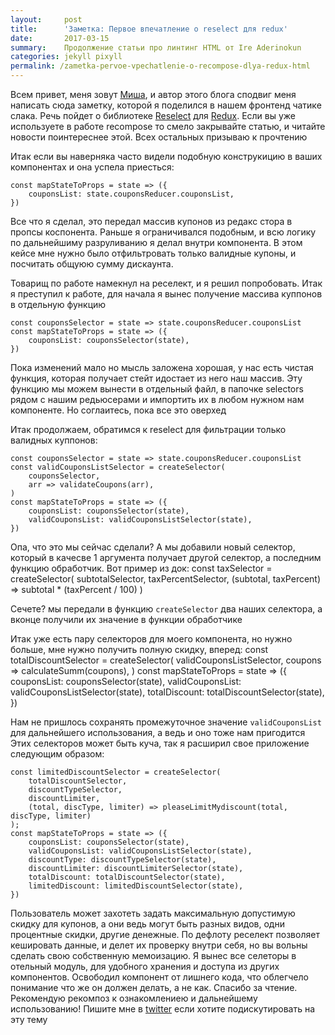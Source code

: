 ```yaml
---
layout:     post
title:      'Заметка: Первое впечатление о reselect для redux'
date:       2017-03-15
summary:    Продолжение статьи про линтинг HTML от Ire Aderinokun
categories: jekyll pixyll
permalink: /zametka-pervoe-vpechatlenie-o-recompose-dlya-redux-html
---
```




Всем привет, меня зовут [Миша](https://twitter.com/pvpshoot), и автор этого блога сподвиг меня написать сюда заметку, которой я поделился в нашем фронтенд чатике слака.
Речь пойдет о библиотеке [Reselect](https://github.com/reactjs/reselect) для [Redux](https://github.com/reactjs/redux).
Если вы уже используете в работе recompose то смело закрывайте статью, и читайте новости поинтереснее этой.
Всех остальных призываю к прочтению


Итак если вы наверняка часто видели подобную конструкицию в ваших компонентах и она успела приесться:

    const mapStateToProps = state => ({
        couponsList: state.couponsReducer.couponsList,
    })
    
Все что я сделал, это передал массив купонов из редакс стора в пропсы коспонента.
Раньше я ограничивался подобным, и всю логику по дальнейшиму разруливанию я делал внутри компонента.
В этом кейсе мне нужно было отфильтровать только валидные купоны, и посчитать общуюю сумму дискаунта.

Товарищ по работе намекнул на реселект, и я решил попробовать.
Итак я преступил к работе, для начала я вынес получение массива куппонов в отдельную функцию

    const couponsSelector = state => state.couponsReducer.couponsList
    const mapStateToProps = state => ({
        couponsList: couponsSelector(state),
    })

Пока изменений мало но мысль заложена хорошая, у нас есть чистая функция, которая получает стейт идостает из него наш массив.
Эту функцию мы можем вынести в отдельный файл, в папочке selectors рядом с нашим редьюсерами и импортить их в любом нужном нам компоненте.
Но соглаитесь, пока все это оверхед

Итак продолжаем, обратимся к reselect для фильтрации только валидных куппонов:

    const couponsSelector = state => state.couponsReducer.couponsList
    const validCouponsListSelector = createSelector(
        couponsSelector,
        arr => validateCoupons(arr),
    )
    const mapStateToProps = state => ({
        couponsList: couponsSelector(state),
        validCouponsList: validCouponsListSelector(state),
    })

Опа, что это мы сейчас сделали?
А мы добавили новый селектор, который в качесве 1 аргумента получает другой селектор, а последним функцию обработчик.
Вот пример из док:
    const taxSelector = createSelector(
        subtotalSelector,
        taxPercentSelector,
        (subtotal, taxPercent) => subtotal * (taxPercent / 100)
    )

Сечете? мы передали в функцию `createSelector` два наших селектора, а вконце получили их значение в функции обработчике

Итак уже есть пару селекторов для моего компонента, но нужно больше, мне нужно получить полную скидку, вперед:
    const totalDiscountSelector = createSelector(
        validCouponsListSelector,
        coupons => calculateSumm(coupons),
    )
    const mapStateToProps = state => ({
        couponsList: couponsSelector(state),
        validCouponsList: validCouponsListSelector(state),
        totalDiscount: totalDiscountSelector(state),
    })

Нам не пришлось сохранять промежуточное значение `validCouponsList` для дальнейшего использования, а ведь и оно тоже нам пригодится
Этих селекторов может быть куча, так я расширил свое приложение следующим образом:

    const limitedDiscountSelector = createSelector(
        totalDiscountSelector,
        discountTypeSelector,
        discountLimiter,
        (total, discType, limiter) => pleaseLimitMydiscount(total, discType, limiter)
    );
    const mapStateToProps = state => ({
        couponsList: couponsSelector(state),
        validCouponsList: validCouponsListSelector(state),
        discountType: discountTypeSelector(state),
        discountLimiter: discountLimiterSelector(state),
        totalDiscount: totalDiscountSelector(state),
        limitedDiscount: limitedDiscountSelector(state), 
    })

Пользователь может захотеть задать максимальную допустимую скидку для купонов, а они ведь могут быть разных видов, одни процентные скидки, другие денежные. 
По дефлоту реселект позволяет кешировать данные, и делет их проверку внутри себя, но вы вольны сделать свою собственную мемоизацию.
Я вынес все селеторы в отельный модуль, для удобного хранения и доступа из других компонентов.
Освободил компонент от лишнего кода, что облегчело понимание что же он должен делать, а не как.
Спасибо за чтение.
Рекомендую рекомпоз к ознакомлениею и дальнейшему использованию!
Пишите мне в [twitter](https://twitter.com/pvpshoot) если хотите подискутировать на эту тему
